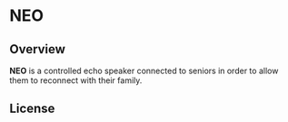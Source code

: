 # NEO

## Overview

**NEO** is a controlled echo speaker connected to seniors in order to allow them to reconnect with their family.
    
## License
